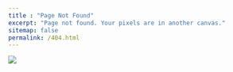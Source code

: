 ```yaml
---
title : "Page Not Found"
excerpt: "Page not found. Your pixels are in another canvas."
sitemap: false
permalink: /404.html
---
```

![](https://www.google.com/url?sa=i&url=https%3A%2F%2Fwww.clien.net%2Fservice%2Fboard%2Flecture%2F16669378&psig=AOvVaw1ZSoMZVyLRTjcCfZ86h26e&ust=1665480375069000&source=images&cd=vfe&ved=0CAwQjRxqFwoTCMjxtYOs1foCFQAAAAAdAAAAABAD)